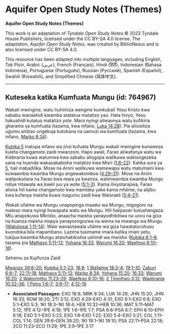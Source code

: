 # Aquifer Open Study Notes (Themes)

**Aquifer Open Study Notes (Themes)**

This work is an adaptation of *Tyndale Open Study Notes* © 2023 Tyndale House Publishers, licensed under the CC BY\-SA 4\.0 license. The adaptation, *Aquifer Open Study Notes*, was created by BiblioNexus and is also licensed under CC BY\-SA 4\.0\.

This resource has been adapted into multiple languages, including English, Tok Pisin, Arabic (عربي), French (Français), Hindi (हिंदी), Indonesian (Bahasa Indonesia), Portuguese (Português), Russian (Русский), Spanish (Español), Swahili (Kiswahili), and Simplified Chinese (简体中文).



--------------------------------

## Kuteseka katika Kumfuata Mungu (id: 764967)

Wakati mwingine, watu huhimiza wengine kumkubali Yesu Kristo kwa sababu wanaahidi kwamba atatatua matatizo yao. Hata hivyo, Yesu hakuahidi kutatua matatizo yote. Mara nyingi aliwaonya watu kufikiria gharama ya kumfuata (tazama, kwa mfano, [Luka 14:28](https://ref.ly/Luke14:28)). Pia alisisitiza ugumu ambao ungekuja kutokana na uamuzi wa kumfuata (tazama, kwa mfano, [Marko 8:34](https://ref.ly/Mark8:34)).

[Kutoka 5](https://ref.ly/Exod5:1-Exod5:23) inatupa mfano wa jinsi kufuata Mungu wakati mwingine kunaweza kuleta changamoto zaidi mwanzoni. Hapo awali, Farao aliwafanya watu wa Kiebrania kuwa watumwa kwa sababu aliogopa walikuwa wakiongezeka sana na huenda wakasababisha matatizo kwa Misri ([1:8–22](https://ref.ly/Exod1:8-Exod1:22)). Katika sura ya [5](https://ref.ly/Exod5:1-Exod5:23), hali inabadilika. Mose na Aroni walikuwa wamewapa watu matumaini kwa kuwaambia kwamba Mungu angewakomboa ([4:29–31](https://ref.ly/Exod4:29-Exod4:31)). Mose na Aroni walipokutana na Farao kwa mara ya kwanza, walimwambia kwamba Mungu ndiye mtawala wa kweli juu ya wote ([5:1–3](https://ref.ly/Exod5:1-Exod5:3)). Kama ilivyotarajiwa, Farao aliona hili kama changamoto kwa mamlaka yake kama mfalme, na alijibu kwa kufanya maisha kuwa magumu zaidi kwa Waisraeli ([5:4–21](https://ref.ly/Exod5:4-Exod5:21)).

Wakati ufalme wa Mungu unapopinga maadui wa Mungu, migogoro na mateso mara nyingi huwapata watu wa Mungu. Hili halipaswi kutushangaza. Mtu anapokuwa Mkristo, anaacha maisha yanayodhibitiwa na uovu na giza na kuanza maisha mapya yanayoongozwa na wema na mwanga wa Mungu ([Wakolosai 1:11–14](https://ref.ly/Col1:11-Col1:14)). Wale wanaotawala ufalme wa giza hawataturuhusu kuondoka bila mapambano. Lazima tusimame imara katika imani yetu, tukijua kwamba Mungu atatuhakikishia ushindi wa mwisho ([Kutoka 6:1–8](https://ref.ly/Exod6:1-Exod6:8); tazama pia [Mathayo 5:11–12](https://ref.ly/Matt5:11-Matt5:12); [Yohana 16:33](https://ref.ly/John16:33); [Warumi 16:20](https://ref.ly/Rom16:20); [Waefeso 6:10–18](https://ref.ly/Eph6:10-Eph6:18)).

Sehemu za Kujifunza Zaidi

[Mwanzo 39:6–20](https://ref.ly/Gen39:6-Gen39:20); [Kutoka 5:1–23](https://ref.ly/Exod5:1-Exod5:23); [18:8](https://ref.ly/Exod18:8); [1 Wafalme 18:3–4](https://ref.ly/1Kgs18:3-1Kgs18:4); [19:1–10](https://ref.ly/1Kgs19:1-1Kgs19:10); [Zaburi 6:6–7](https://ref.ly/Ps6:6-Ps6:7); [22:11–18](https://ref.ly/Ps22:11-Ps22:18); [Mathayo 5:11–12](https://ref.ly/Matt5:11-Matt5:12); [Marko 8:34](https://ref.ly/Mark8:34); [Yohana 15:20](https://ref.ly/John15:20); [16:33](https://ref.ly/John16:33); [Warumi 16:20](https://ref.ly/Rom16:20); [2 Wakorintho 11:23–29](https://ref.ly/2Cor11:23-2Cor11:29); [Waefeso 6:10–18](https://ref.ly/Eph6:10-Eph6:18); [2 Timotheo 3:12](https://ref.ly/2Tim3:12); [Waebrania 10:32–36](https://ref.ly/Heb10:32-Heb10:36); [1 Petro 1:6–7](https://ref.ly/1Pet1:6-1Pet1:7); [3:9–17](https://ref.ly/1Pet3:9-1Pet3:17); [4:12–19](https://ref.ly/1Pet4:12-1Pet4:19)

* **Associated Passages:** EXO 18:8; MRK 8:34; LUK 14:28; JHN 15:20; JHN 16:33; ROM 16:20; 2TI 3:12; EXO 4:29–EXO 4:31; EXO 6:1–EXO 6:8; EXO 5:1–EXO 5:3; 1KI 18:3–1KI 18:4; HEB 10:32–HEB 10:36; MAT 5:11–MAT 5:12; 1PE 4:12–1PE 4:19; 1PE 1:6–1PE 1:7; PSA 6:6–PSA 6:7; EPH 6:10–EPH 6:18; EXO 5:1–EXO 5:23; EXO 1:8–EXO 1:22; EXO 5:4–EXO 5:21; COL 1:11–COL 1:14; GEN 39:6–GEN 39:20; 1KI 19:1–1KI 19:10; PSA 22:11–PSA 22:18; 2CO 11:23–2CO 11:29; 1PE 3:9–1PE 3:17

